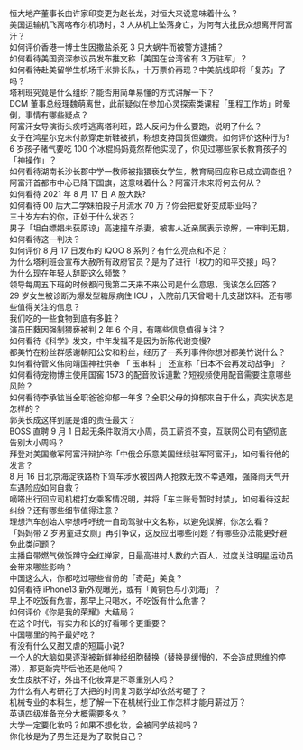 恒大地产董事长由许家印变更为赵长龙，对恒大来说意味着什么？  
美国运输机飞离喀布尔机场时，3 人从机上坠落身亡，为何有大批民众想离开阿富汗？  
如何评价香港一博士生因撒盐杀死 3 只大蜗牛而被警方逮捕？  
如何看待美国资深参议员发布推文称「美国在台湾省有 3 万驻军」？  
如何看待赴美留学生机场千米排长队，十万票价再现？中美航线即将「复苏」了吗？  
塔利班究竟是什么组织？能否用简单易懂的方式讲解一下？  
DCM 董事总经理魏萌离世，此前疑似在参加心灵探索类课程「里程工作坊」时晕倒，事情有哪些疑点？  
阿富汗女导演街头疾呼逃离塔利班，路人反问为什么要跑，说明了什么？  
女子在鸿星尔克未付款穿走新鞋被抓，称想支持国货但嫌贵。如何评价这种行为?  
6 岁孩子赌气要吃 100 个冰棍妈妈竟然帮他实现了，你见过哪些家长教育孩子的「神操作」？  
如何看待湖南长沙长郡中学一教师被指猥亵女学生，教育局回应称已成立调查组？  
阿富汗首都市中心已降下国旗，这意味着什么？阿富汗未来将何去何从？  
如何看待 2021 年 8 月 17 日 A 股大跌?  
如何看待 00 后大二学妹拍段子月流水 70 万？你会把爱好变成职业吗？  
三十岁左右的你，正处于什么状态？  
男子「坦白嫖娼未获原谅」高速撞车杀妻，被害人近亲属表示谅解，一审判无期，如何看待这一判决？  
如何评价 8 月 17 日发布的 iQOO 8 系列？有什么亮点和不足？  
为什么塔利班会宣布大赦所有政府官员？是为了进行「权力的和平交接」吗？  
为什么现在年轻人辞职这么频繁？  
领导每周五下班的时候都问我第二天来不来公司是什么意思，我该怎么回答？  
29 岁女生被诊断为爆发型糖尿病住 ICU ，入院前几天曾喝十几支甜饮料。还有哪些值得关注的信息？  
我们吃的一些食物到底有多脏？  
演员田蕤因强制猥亵被判 2 年 6 个月，有哪些信息值得关注？  
如何看待《科学》发文，中年发福不是因为新陈代谢变慢?  
都美竹在粉丝群感谢朝阳公安和粉丝，经历了一系列事件你想对都美竹说什么？  
如何看待菅义伟向靖国神社供奉 「 玉串料 」 还宣称「日本不会再发动战争」？  
如何看待宠物博主使用国窖 1573 的配音败诉道歉？短视频使用配音需要注意哪些风险？  
如何看待李承铉当全职爸爸抑郁一年多？全职父母的抑郁来自于什么，真实状态是怎样的？  
郭芙长成这样到底是谁的责任最大？  
BOSS 直聘 9 月 1 日起无条件取消大小周，员工薪资不变，互联网公司有望彻底告别大小周吗？  
拜登对美国撤军阿富汗辩护称「中俄会乐意美国继续驻军阿富汗」，如何看待他的发言？  
8 月 16 日北京海淀铁路桥下驾车涉水被困两人抢救无效不幸遇难，强降雨天气开车遇险应如何自救？  
嘀嗒出行回应司机棍打女乘客情况明，并将「车主账号暂时封禁」，如何看待这起纠纷？还有哪些细节值得注意？  
理想汽车创始人李想呼吁统一自动驾驶中文名称，以避免误解，你怎么看？  
「妈妈带 2 岁男童进女厕」再引争议，这反应出哪些问题？有哪些办法能更好避免此类问题？  
主播自带燃气做饭蹲守全红婵家，日最高进村人数约六百人，过度关注明星运动员会带来哪些影响？  
中国这么大，你都吃过哪些省份的「奇葩」美食？  
如何看待 iPhone13 新外观曝光，或有「黄铜色与小刘海」？  
早上不吃饭有危害，那早上只喝水，不吃饭有什么危害？  
如何评价《你是我的荣耀》大结局？  
在这个时代，有实力和长的好看哪个更重要？  
中国哪里的鸭子最好吃？  
有没有什么又甜又虐的短篇小说?  
一个人的大脑如果逐渐被新鲜神经细胞替换（替换是缓慢的，不会造成思维的停滞），那更新完毕后他还是他吗？  
女生皮肤不好，外出不化妆算是不尊重别人吗？  
为什么有人考研花了大把的时间复习数学却依然考砸了？  
机械专业的本科生，想了解一下在机械行业工作怎样才能月薪过万？  
英语四级准备充分大概需要多久？  
大学一定要化妆吗？如果不想化妆，会被同学歧视吗？  
你化妆是为了男生还是为了取悦自己？  
